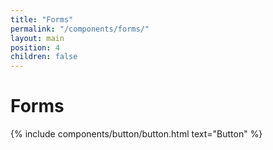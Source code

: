 ```yaml
---
title: "Forms"
permalink: "/components/forms/"
layout: main
position: 4
children: false
---
```


<h1>Forms</h1>
{% include components/button/button.html text="Button" %}